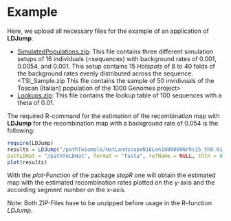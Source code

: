 # Example

Here, we upload all necessary files for the example of an application of **LDJump**. 

* [SimulatedPopulations.zip](https://github.com/PhHermann/LDJump/blob/master/Example/SimulatedPopulations.zip): This file contains three different simulation setups of 16 individuals (=sequences) with background rates of 0.001, 0.0054, and 0.001. This setup contains 15 *Hotspots* of 8 to 40 folds of the background rates evenly distributed across the sequence. 
<TSI_Sample.zip This file contains the sample of 50 invidivuals of the Toscan (Italian) population of the 1000 Genomes project>
* [Lookups.zip](https://github.com/PhHermann/LDJump/blob/master/Example/Lookups.zip): This file contains the lookup table of 100 sequences with a theta of 0.01. 

The required R-command for the estimation of the recombination map with **LDJump** for the recombination map with a background rate of 0.054 is the following: 

```R
require(LDJump)
results = LDJump("/pathToSample/HatLandscapeN16Len1000000Nrhs15_th0.01_540_1.fa", alpha = 0.05, segLength = 1000, 
pathLDHat = "/pathToLDHat", format = "fasta", refName = NULL, thth = 0.01)
plot(results)
```
    
With the *plot*-Function of the package *stepR* one will obtain the estimated map with the estimated recombination rates plotted on the y-axis and the according segment number on the x-axis. 

Note: Both ZIP-Files have to be unzipped before usage in the R-function *LDJump*. 

